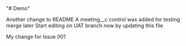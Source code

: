"# Demo" 

Another change to README
A meeting__c control was added for testing merge later
Start editing on UAT branch now by updating this file
<!-- WongS, Issue 001 start -->
My change for Issue 001 <!--removing hash-->
<!-- WongS, Issue 001 end -->